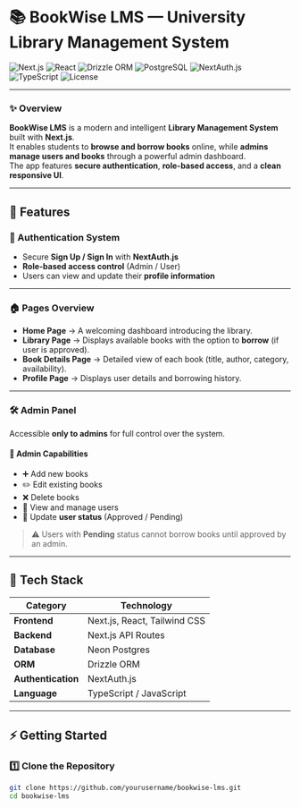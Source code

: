 # 📚 BookWise LMS — University Library Management System

![Next.js](https://img.shields.io/badge/Next.js-000000?style=for-the-badge&logo=nextdotjs&logoColor=white)
![React](https://img.shields.io/badge/React-20232A?style=for-the-badge&logo=react&logoColor=61DAFB)
![Drizzle ORM](https://img.shields.io/badge/Drizzle%20ORM-0A0A0A?style=for-the-badge&logo=drizzle&logoColor=yellow)
![PostgreSQL](https://img.shields.io/badge/PostgreSQL-336791?style=for-the-badge&logo=postgresql&logoColor=white)
![NextAuth.js](https://img.shields.io/badge/Auth-NextAuth.js-blue?style=for-the-badge&logo=auth0)
![TypeScript](https://img.shields.io/badge/TypeScript-007ACC?style=for-the-badge&logo=typescript&logoColor=white)
![License](https://img.shields.io/badge/License-MIT-green?style=for-the-badge)

---

### ✨ Overview
**BookWise LMS** is a modern and intelligent **Library Management System** built with **Next.js**.  
It enables students to **browse and borrow books** online, while **admins manage users and books** through a powerful admin dashboard.  
The app features **secure authentication**, **role-based access**, and a **clean responsive UI**.

---

## 🚀 Features

### 🔐 Authentication System
- Secure **Sign Up / Sign In** with **NextAuth.js**
- **Role-based access control** (Admin / User)
- Users can view and update their **profile information**

---

### 🏠 Pages Overview
- **Home Page** → A welcoming dashboard introducing the library.  
- **Library Page** → Displays available books with the option to **borrow** (if user is approved).  
- **Book Details Page** → Detailed view of each book (title, author, category, availability).  
- **Profile Page** → Displays user details and borrowing history.  

---

### 🛠️ Admin Panel
Accessible **only to admins** for full control over the system.

#### 🧰 Admin Capabilities
- ➕ Add new books  
- ✏️ Edit existing books  
- ❌ Delete books  
- 👥 View and manage users  
- 🔄 Update **user status** (Approved / Pending)

> ⚠️ Users with **Pending** status cannot borrow books until approved by an admin.

---

## 🧩 Tech Stack

| Category | Technology |
|-----------|-------------|
| **Frontend** | Next.js, React, Tailwind CSS |
| **Backend** | Next.js API Routes |
| **Database** | Neon Postgres |
| **ORM** | Drizzle ORM |
| **Authentication** | NextAuth.js |
| **Language** | TypeScript / JavaScript |

---

## ⚡ Getting Started

### 1️⃣ Clone the Repository
```bash
git clone https://github.com/yourusername/bookwise-lms.git
cd bookwise-lms
